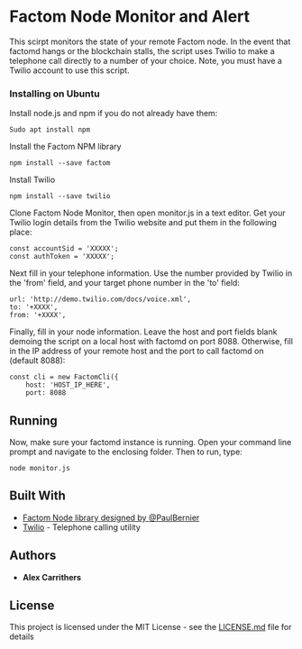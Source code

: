 # Factom Node Monitor and Alert

This scirpt monitors the state of your remote Factom node. In the event that factomd hangs or the blockchain stalls, the script uses Twilio to make a telephone call directly to a number of your choice. Note, you must have a Twilio account to use this script.

### Installing on Ubuntu

Install node.js and npm if you do not already have them:

```
Sudo apt install npm
```

Install the Factom NPM library

```
npm install --save factom
```

Install Twilio

```
npm install --save twilio
```

Clone Factom Node Monitor, then open monitor.js in a text editor. Get your Twilio login details from the Twilio website and put them in the following place:

```
const accountSid = 'XXXXX';
const authToken = 'XXXXX';
```
Next fill in your telephone information. Use the number provided by Twilio in the 'from' field, and your target phone number in the 'to' field:

```
url: 'http://demo.twilio.com/docs/voice.xml',
to: '+XXXX',
from: '+XXXX',
```

Finally, fill in your node information. Leave the host and port fields blank demoing the script on a local host with factomd on port 8088. Otherwise, fill in the IP address of your remote host and the port to call factomd on (default 8088):

```
const cli = new FactomCli({
    host: 'HOST_IP_HERE',
    port: 8088
```

## Running

Now, make sure your factomd instance is running. Open your command line prompt and navigate to the enclosing folder. Then to run, type:

```
node monitor.js
```

## Built With

* [Factom Node library designed by @PaulBernier](http://www.dropwizard.io/1.0.2/docs/)
* [Twilio](https://www.twilio.com/) - Telephone calling utility

## Authors

* **Alex Carrithers**

## License

This project is licensed under the MIT License - see the [LICENSE.md](LICENSE.md) file for details
